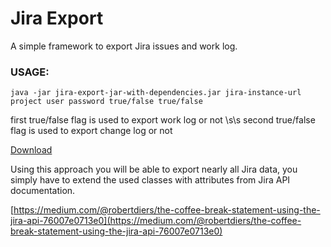 # Jira Export

A simple framework to export Jira issues and work log.

### USAGE:
```shell
java -jar jira-export-jar-with-dependencies.jar jira-instance-url project user password true/false true/false
```

first true/false flag is used to export work log or not \s\s
second true/false flag is used to export change log or not

[Download](target/jira-export-jar-with-dependencies.jar)

Using this approach you will be able to export nearly all Jira data, you simply have to extend the used classes with attributes from Jira API documentation.


[https://medium.com/@robertdiers/the-coffee-break-statement-using-the-jira-api-76007e0713e0](https://medium.com/@robertdiers/the-coffee-break-statement-using-the-jira-api-76007e0713e0)

